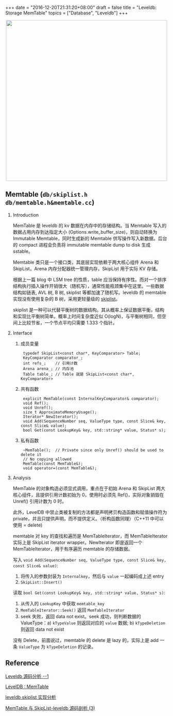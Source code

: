 +++
date = "2016-12-20T21:31:20+08:00"
draft = false
title = "Leveldb: Storage MemTable"
topics = ["Database", "Leveldb"]
+++

<div style="text-align: center">
<img src="http://7vij5d.com1.z0.glb.clouddn.com/leveldb-architecture.png" width="500"/>
</div>

Memtable (`db/skiplist.h db/memtable.h&memtable.cc`)
---

1. Introduction

    MemTable 是 leveldb 的 kv 数据在内存中的存储结构。当 Memtable 写入的数据占用内存到达指定大小 (Options.write_buffer_size)，则自动转换为 Immutable Memtable，同时生成新的 Memtable 供写操作写入新数据。后台的 compact 进程会负责将 immutable memtable dump to disk 生成 sstable。

    Memtable 类只是一个接口类，其底层实现依赖于两大核心组件 Arena 和 SkipList，Arena 内存分配器统一管理内存，SkipList 用于实际 KV 存储。

    根据上一篇 blog 中 LSM tree 的性质，table 应当保持有序性。而对一个排序结构执行插入操作开销很大（随机写），通常性能瓶颈集中在这里。一些数据结构如链表, AVL 树, B 树, skiplist 等都加速了随机写。leveldb 的 memtable 实现没有使用复杂的 B 树，采用更轻量级的 [skiplist](https://en.wikipedia.org/wiki/Skip_list)。
    
    skiplist 是一种可以代替平衡树的数据结构。其从概率上保证数据平衡，结构和实现比平衡树简单。概率上时间复杂度近似 O(logN)，与平衡树相同，但空间上比较节省，一个节点平均只需要 1.333 个指针。


2. Interface

    1. 成员变量

            typedef SkipList<const char*, KeyComparator> Table;
            KeyComparator comparator_;
            int refs_;    // 引用计数
            Arena arena_; // 内存池
            Table table_; // Table 就是 SkipList<const char*, KeyComparator>

    2. 共有函数
 
            explicit MemTable(const InternalKeyComparator& comparator);
            void Ref();
            void Unref();
            size_t ApproximateMemoryUsage();
            Iterator* NewIterator();
            void Add(SequenceNumber seq, ValueType type, const Slice& key, const Slice& value);
            bool Get(const LookupKey& key, std::string* value, Status* s);
        
    3. 私有函数
            
            ~MemTable();  // Private since only Unref() should be used to delete it
            // No copying allowed
            MemTable(const MemTable&);
            void operator=(const MemTable&);

3. Analysis

    MemTable 的对象构造必须显式调用，重点在于初始 Arena 和 SkipList 两大核心组件，且提供引用计数初始为 0，使用时必须先 Ref()，实际对象销毁在 Unref() 引用计数为 0 时。
    
    此外，LevelDB 中禁止类被复制的方法都是声明拷贝构造函数和赋值操作符为 private，并且只提供声明，而不提供定义。（析构函数同理）（C++11 中可以使用 = delete)

    memtable 对 key 的查找和遍历是 MemTableIterator，而 MemTableIterator 实际上是 SkipList iterator wrapper。NewIterator 即是返回一个 MemTableIterator，用于有序遍历 memtable 的存储数据。

    写入 `void Add(SequenceNumber seq, ValueType type, const Slice& key, const Slice& value)`:
    
     1. 将传入的参数封装为 `Internalkey`，然后与 `value` 一起编码成上述 entry
     2. `SkipList::Insert()`

    读取 `bool Get(const LookupKey& key, std::string* value, Status* s)`:
     
     1. 从传入的 `LookupKey` 中获取 `memtable_key`
     2. `MemTableIterator::Seek()` 返回 `MemTableIterator`
     3. seek 失败，返回 data not exist。seek 成功，则判断数据的 ValueType：a) `kTypeValue` 则返回对应的 `value` 数据; b) `kTypeDeletion` 则返回 data not exist    

    没有 Delete，前面说过，memtable 的 delete 是 lazy 的，实际上是 add 一条 `ValueType` 为 `kTypeDeletion` 的记录。

Reference
---
[Leveldb 源码分析 --1](http://blog.csdn.net/sparkliang/article/details/8567602)

[LevelDB : MemTable](http://mingxinglai.com/cn/2013/01/leveldb-memtable/)

[leveldb skiplist 实现分析](http://luodw.cc/2015/10/16/leveldb-05/)

[MemTable 与 SkipList-leveldb 源码剖析 (3)](http://www.pandademo.com/2016/03/memtable-and-skiplist-leveldb-source-dissect-3/)
    
    
